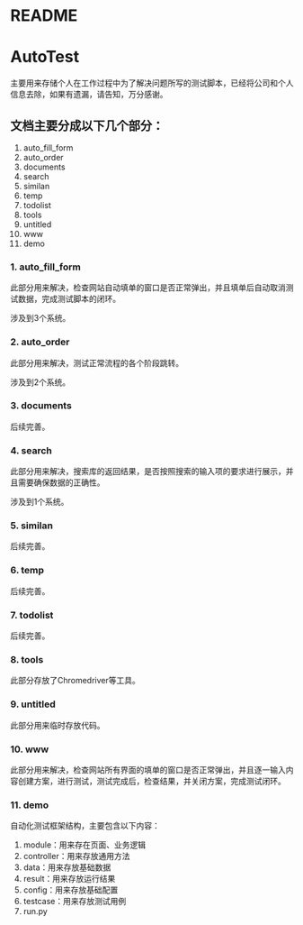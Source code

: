 # README
# AutoTest
主要用来存储个人在工作过程中为了解决问题所写的测试脚本，已经将公司和个人信息去除，如果有遗漏，请告知，万分感谢。

## 文档主要分成以下几个部分：
1. auto_fill_form
2. auto_order
3. documents
4. search
5. similan
6. temp
7. todolist
8. tools
9. untitled
10. www
11. demo

### 1. auto_fill_form
此部分用来解决，检查网站自动填单的窗口是否正常弹出，并且填单后自动取消测试数据，完成测试脚本的闭环。

涉及到3个系统。

### 2. auto_order
此部分用来解决，测试正常流程的各个阶段跳转。

涉及到2个系统。

### 3. documents
后续完善。

### 4. search
此部分用来解决，搜索库的返回结果，是否按照搜索的输入项的要求进行展示，并且需要确保数据的正确性。

涉及到1个系统。

### 5. similan
后续完善。

### 6. temp
后续完善。

### 7. todolist
后续完善。

### 8. tools
此部分存放了Chromedriver等工具。

### 9. untitled
此部分用来临时存放代码。

### 10. www
此部分用来解决，检查网站所有界面的填单的窗口是否正常弹出，并且逐一输入内容创建方案，进行测试，测试完成后，检查结果，并关闭方案，完成测试闭环。

### 11. demo
自动化测试框架结构，主要包含以下内容：
1. module：用来存在页面、业务逻辑
2. controller：用来存放通用方法
3. data：用来存放基础数据
4. result：用来存放运行结果
5. config：用来存放基础配置
6. testcase：用来存放测试用例
7. run.py
